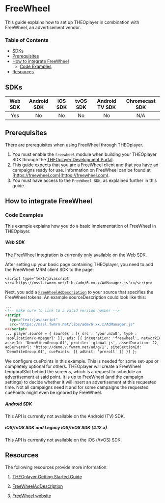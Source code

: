 # FreeWheel

This guide explains how to set up THEOplayer in combination with FreeWheel, an advertisement vendor.

### Table of Contents

- [SDKs](#sdks)
- [Prerequisites](#prerequisites)
- [How to integrate FreeWheel](#how-to-integrate-freewheel)
  - [Code Examples](#code-examples)
- [Resources](#resources)

## SDKs

| Web SDK | Android SDK | iOS SDK | tvOS SDK | Android TV SDK | Chromecast SDK |
| :-----: | :---------: | :-----: | :------: | :------------: | :------------: |
|   Yes   |     No      |   No    |    No    |       No       |      N/A       |

## Prerequisites

There are prerequisites when using FreeWheel through THEOplayer.

1. You must enable the `freewheel` module when building your THEOplayer SDK through the [THEOplayer Development Portal](https://portal.theoplayer.com).
2. This guide expects that you are a FreeWheel client and that you have ad campaigns ready for use. Information on FreeWheel can be found at [https://freewheel.com](https://freewheel.com).
3. You must have access to the `FreeWheel SDK`, as explained further in this guide.

## How to integrate FreeWheel

### Code Examples

This example explains how you do a basic implementation of FreeWheel in THEOplayer.

##### Web SDK

The FreeWheel integration is currently only available on the Web SDK.

After setting up your basic page containing THEOplayer, you need to add the FreeWheel MRM client SDK to the page:

`<script type='text/javascript' src='https://mssl.fwmrm.net/libs/adm/6.xx.x/AdManager.js'></script>`

Next, you add a [`FreeWheelAdDescription`](https://docs.theoplayer.com/api-reference/web/theoplayer.freewheeladdescription.md) to your source that specifies the FreeWheel tokens. An example sourceDescription could look like this:

```html
...
<!-- make sure to link to a valid version number -->
<script
  type="text/javascript"
  src="https://mssl.fwmrm.net/libs/adm/6.xx.x/AdManager.js"
></script>
... player.source = { sources : [{ src : 'your.m3u8', type :
'application/x-mpegurl' }], ads: [{ integration: 'freewheel', networkId: 96749,
assetId: 'DemoVideoGroup.01', profile: 'global-js', assetDuration: 22,
adServerUrl: 'https://demo.v.fwmrm.net/ad/g/1', siteSectionId:
'DemoSiteGroup.01', cuePoints: [{ adUnit: 'preroll' }] }] };
```

We configure cuePoints in this example. This is needed for some set-ups or completely optional for others. THEOplayer will create a FreeWheel temporalSlot behind the screens, which is a request to schedule an advertisement at said point. It is up to FreeWheel (and the campaign settings) to decide whether it will insert an advertisement at this requested time. Not all campaigns need it and for some campaigns the requested cuePoints might even be ignored by FreeWheel.

##### Android SDK

This API is currently not available on the Android (TV) SDK.

##### iOS/tvOS SDK and Legacy iOS/tvOS SDK (4.12.x)

This API is currently not available on the iOS (/tvOS) SDK.

## Resources

The following resources provide more information:

1. [THEOplayer Getting Started Guide](../../getting-started/01-sdks/01-web/00-getting-started.md)

2. [FreeWheelAdDescription](https://docs.theoplayer.com/api-reference/web/theoplayer.freewheeladdescription.md)

3. [FreeWheel website](https://freewheel.com)
